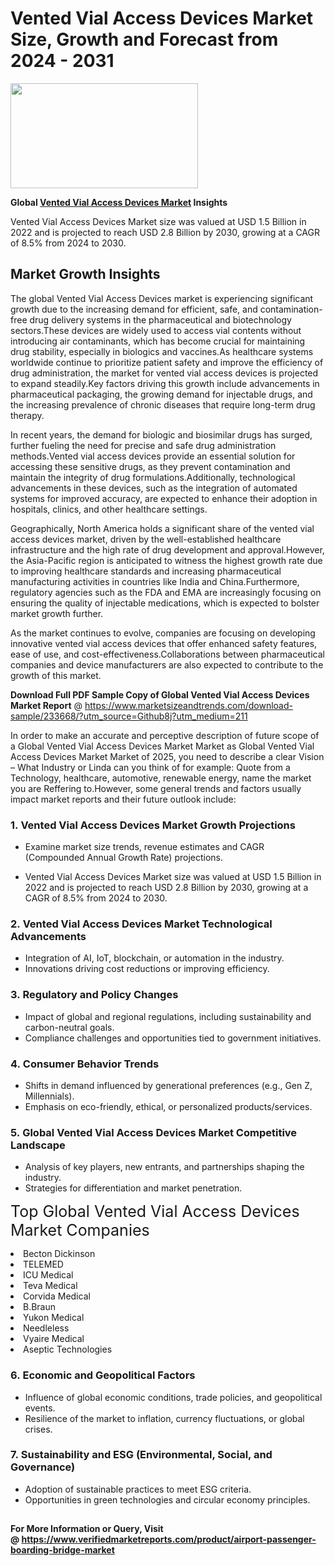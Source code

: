 <H1>Vented Vial Access Devices Market Size, Growth and Forecast from 2024 - 2031</H1><img class="aligncenter size-medium wp-image-584254" src="https://thirdeyenews.in/wp-content/uploads/2024/09/Global-Market-Research-300x168.jpeg" alt="" width="300" height="168" /><p><strong>Global&nbsp;<a href="https://www.marketsizeandtrends.com/download-sample/233668/?utm_source=Github8j?utm_medium=211">Vented Vial Access Devices Market</a> Insights</strong></p><p>Vented Vial Access Devices Market size was valued at USD 1.5 Billion in 2022 and is projected to reach USD 2.8 Billion by 2030, growing at a CAGR of 8.5% from 2024 to 2030.</p><p><h2>Market Growth Insights</h2> <p>The global Vented Vial Access Devices market is experiencing significant growth due to the increasing demand for efficient, safe, and contamination-free drug delivery systems in the pharmaceutical and biotechnology sectors.These devices are widely used to access vial contents without introducing air contaminants, which has become crucial for maintaining drug stability, especially in biologics and vaccines.As healthcare systems worldwide continue to prioritize patient safety and improve the efficiency of drug administration, the market for vented vial access devices is projected to expand steadily.Key factors driving this growth include advancements in pharmaceutical packaging, the growing demand for injectable drugs, and the increasing prevalence of chronic diseases that require long-term drug therapy.</p> <p>In recent years, the demand for biologic and biosimilar drugs has surged, further fueling the need for precise and safe drug administration methods.Vented vial access devices provide an essential solution for accessing these sensitive drugs, as they prevent contamination and maintain the integrity of drug formulations.Additionally, technological advancements in these devices, such as the integration of automated systems for improved accuracy, are expected to enhance their adoption in hospitals, clinics, and other healthcare settings.</p> <p>Geographically, North America holds a significant share of the vented vial access devices market, driven by the well-established healthcare infrastructure and the high rate of drug development and approval.However, the Asia-Pacific region is anticipated to witness the highest growth rate due to improving healthcare standards and increasing pharmaceutical manufacturing activities in countries like India and China.Furthermore, regulatory agencies such as the FDA and EMA are increasingly focusing on ensuring the quality of injectable medications, which is expected to bolster market growth further.</p> <p>As the market continues to evolve, companies are focusing on developing innovative vented vial access devices that offer enhanced safety features, ease of use, and cost-effectiveness.Collaborations between pharmaceutical companies and device manufacturers are also expected to contribute to the growth of this market.</p> <p><span class=""><strong>Download Full PDF Sample Copy of Global Vented Vial Access Devices Market Report</strong> @ <a href="https://www.marketsizeandtrends.com/download-sample/233668/?utm_source=Github8j?utm_medium=211" target="_blank">https://www.marketsizeandtrends.com/download-sample/233668/?utm_source=Github8j?utm_medium=211</a></span></p><p>In order to make an accurate and perceptive description of future scope of a Global&nbsp;Vented Vial Access Devices Market Market as Global&nbsp;Vented Vial Access Devices Market Market of 2025, you need to describe a clear Vision &ndash; What Industry or Linda can you think of for example: Quote from a Technology, healthcare, automotive, renewable energy, name the market you are Reffering to.However, some general trends and factors usually impact market reports and their future outlook include:</p><h3>1.&nbsp;<strong>Vented Vial Access Devices Market Growth Projections</strong></h3><ul><li>Examine market size trends, revenue estimates and CAGR (Compounded Annual Growth Rate) projections.</li><li><p>Vented Vial Access Devices Market size was valued at USD 1.5 Billion in 2022 and is projected to reach USD 2.8 Billion by 2030, growing at a CAGR of 8.5% from 2024 to 2030.</p></li></ul><h3>2.&nbsp;<strong>Vented Vial Access Devices Market Technological Advancements</strong></h3><ul><li>Integration of AI, IoT, blockchain, or automation in the industry.</li><li>Innovations driving cost reductions or improving efficiency.</li></ul><h3>3.&nbsp;<strong>Regulatory and Policy Changes</strong></h3><ul><li>Impact of global and regional regulations, including sustainability and carbon-neutral goals.</li><li>Compliance challenges and opportunities tied to government initiatives.</li></ul><h3>4.&nbsp;<strong>Consumer Behavior Trends</strong></h3><ul><li>Shifts in demand influenced by generational preferences (e.g., Gen Z, Millennials).</li><li>Emphasis on eco-friendly, ethical, or personalized products/services.</li></ul><h3>5.&nbsp;<strong>Global Vented Vial Access Devices Market Competitive Landscape</strong></h3><ul><li>Analysis of key players, new entrants, and partnerships shaping the industry.</li><li>Strategies for differentiation and market penetration.</li></ul><p data-pm-slice="1 1 []"><span style="color: inherit; font-family: inherit; font-size: 25px;">Top Global Vented Vial Access Devices Market Companies</span></p><div class="" data-test-id=""><p><li>Becton Dickinson</li><li> TELEMED</li><li> ICU Medical</li><li> Teva Medical</li><li> Corvida Medical</li><li> B.Braun</li><li> Yukon Medical</li><li> Needleless</li><li> Vyaire Medical</li><li> Aseptic Technologies</li></p></div><h3>6.&nbsp;<strong>Economic and Geopolitical Factors</strong></h3><ul><li>Influence of global economic conditions, trade policies, and geopolitical events.</li><li>Resilience of the market to inflation, currency fluctuations, or global crises.</li></ul><h3>7.&nbsp;<strong>Sustainability and ESG (Environmental, Social, and Governance)</strong></h3><ul><li>Adoption of sustainable practices to meet ESG criteria.</li><li>Opportunities in green technologies and circular economy principles.</li></ul><h2><strong style="font-size: 14px;">For More Information or Query, Visit @&nbsp;</strong><a style="background-color: #ffffff; font-size: 14px;" href="https://www.marketsizeandtrends.com/report/vented-vial-access-devices-market/" target="_blank">https://www.verifiedmarketreports.com/product/airport-passenger-boarding-bridge-market</a></h2>